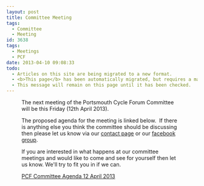 ```yaml
---
layout: post
title: Committee Meeting
tags:
  - Committee
  - Meeting
id: 3638
tags:
  - Meetings
  - PCF
date: 2013-04-10 09:08:33
todo:
  - Articles on this site are being migrated to a new format.
  - <b>This page</b> has been automatically migrated, but requires a manual check-&amp;-tune to ensure the format and links all work as expected.
  - This message will remain on this page until it has been checked.
---
```


<figure id="attachment_3639" align="alignright" width="150"][![PCF Committee Meeting](http://www.pompeybug.co.uk/wp-content/uploads/2013/04/Universite-Paris-150x150.jpg)](http://www.pompeybug.co.uk/wp-content/uploads/2013/04/Universite-Paris.jpg) PCF Committee Meeting</figure>

The next meeting of the Portsmouth Cycle Forum Committee will be this Friday (12th April 2013).

The proposed agenda for the meeting is linked below.  If there is anything else you think the committee should be discussing then please let us know via our [contact page](http://www.pompeybug.co.uk/contact-us/ "Contact Us") or our [facebook group](https://www.facebook.com/groups/37059583760/ "Portsmouth Cycle Forum Facebook Group").

If you are interested in what happens at our committee meetings and would like to come and see for yourself then let us know. We'll try to fit you in if we can.

[PCF Committee Agenda 12 April 2013](http://www.pompeybug.co.uk/wp-content/uploads/2013/04/PCF-Committee-Agenda-2013-04-12.pdf "PCF Committee Meeting Agenda April 2013")